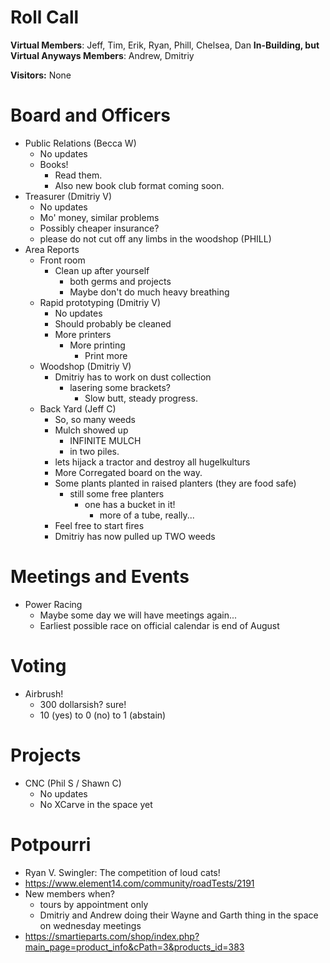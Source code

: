 Roll Call
=========
**Virtual Members**: Jeff, Tim, Erik, Ryan, Phill, Chelsea, Dan
**In-Building, but Virtual Anyways Members**:  Andrew, Dmitriy

**Visitors:** None

Board and Officers
==================
- Public Relations (Becca W)
  - No updates
  - Books!
    - Read them.
    - Also new book club format coming soon.
- Treasurer (Dmitriy V)
  - No updates
  - Mo' money, similar problems
   - Possibly cheaper insurance?
    - please do not cut off any limbs in the woodshop (PHILL)
- Area Reports
  - Front room
    - Clean up after yourself 
      - both germs and projects
      - Maybe don't do much heavy breathing
  - Rapid prototyping (Dmitriy V)
    - No updates
    - Should probably be cleaned
    - More printers
      - More printing
        - Print more
  - Woodshop (Dmitriy V)
    - Dmitriy has to work on dust collection
      - lasering some brackets?  
        - Slow butt, steady progress.
  - Back Yard (Jeff C)
    - So, so many weeds
    - Mulch showed up
      - INFINITE MULCH
      - in two piles.
    - lets hijack a tractor and destroy all hugelkulturs
    - More Corregated board on the way.
    - Some plants planted in raised planters (they are food safe)
      - still some free planters
        - one has a bucket in it!
          - more of a tube, really...
    - Feel free to start fires
    - Dmitriy has now pulled up TWO weeds

Meetings and Events
===================
- Power Racing
  - Maybe some day we will have meetings again...
  - Earliest possible race on official calendar is end of August
  
Voting
======
- Airbrush!
  - 300 dollarsish? sure!
  - 10 (yes) to 0 (no) to 1 (abstain)

Projects
========
- CNC (Phil S / Shawn C)
  - No updates
  - No XCarve in the space yet

Potpourri
=========
- Ryan V. Swingler: The competition of loud cats!
- https://www.element14.com/community/roadTests/2191
- New members when?
  - tours by appointment only
  - Dmitriy and Andrew doing their Wayne and Garth thing in the space on wednesday meetings
- https://smartieparts.com/shop/index.php?main_page=product_info&cPath=3&products_id=383
